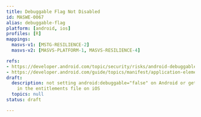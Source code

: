 ```yaml
---
title: Debuggable Flag Not Disabled
id: MASWE-0067
alias: debuggable-flag
platform: [android, ios]
profiles: [R]
mappings:
  masvs-v1: [MSTG-RESILIENCE-2]
  masvs-v2: [MASVS-PLATFORM-1, MASVS-RESILIENCE-4]

refs:
- https://developer.android.com/topic/security/risks/android-debuggable
- https://developer.android.com/guide/topics/manifest/application-element
draft:
  description: not setting android:debuggable="false" on Android or get-task-allow="true"
    in the entitlements file on iOS
  topics: null
status: draft

---
```


